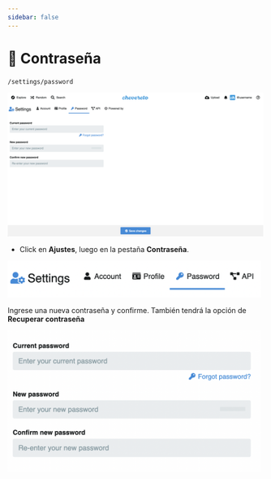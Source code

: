 ```yaml
---
sidebar: false
---
```


# 🔑 Contraseña

`/settings/password`

<img class="media-screen" src="../src/manual/settings/account/pass.png" width="800"/>

- Click en **Ajustes**, luego en la pestaña **Contraseña**.

<img class="media-screen" src="../src/manual/settings/account/set-pass.png" width="500"/>

Ingrese una nueva contraseña y confirme. También tendrá la opción de **Recuperar contraseña**

<img class="media-screen" src="../src/manual/settings/account/password.png" width="500"/>
